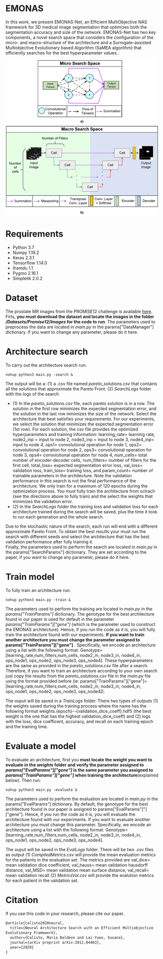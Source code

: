 # EMONAS
In this work, we present EMONAS-Net, an Efficient MultiObjective NAS framework for 3D medical image segmentation that optimizes both the segmentation accuracy and size of the network.  EMONAS-Net has two key components, a novel search space that considers the configuration of the micro- and macro-structure of the architecture and a Surrogate-assisted Multiobjective Evolutionary based Algorithm (SaMEA algorithm) that efficiently searches for the best hyperparameter values. 

![alt text](https://github.com/mariabaldeon/EMONAS/blob/main/images/Fig.%201.%20Structure%20Search%20Space.jpg)

# Requirements
* Python 3.7
* Numpy 1.19.2
* Keras 2.3.1
* Tensorflow 1.14.0
* lhsmdu 1.1
* Pygmo 2.16.1
* Simpleitk 2.0.2

# Dataset
The prostate MR images from the PROMISE12 challenge is available [here](https://promise12.grand-challenge.org/). Firts, **you must download the dataset and locate the images in the folder */Datasets/Promise12/Images* for the code to run**.
The parameters used to preprocess the data are located in *main.py* in the params["DataManager"] dictionary. If you want to change any parameter, please do it here. 
# Architecture search 
To carry out the architecture search run:
```
nohup python3 main.py -search & 
```
The output will  be a: (1) a .csv file named *pareto_solutions.csv* that contains all the solutions that approximate the Pareto Front. (2) *SearchLogs* folder with the logs of the search 

* (1) In the *pareto_solutions.csv* file, each pareto solution is in a row.  The solution in the first row minimizes the expected segmentation error, and the solution in the last row minimizes the size of the network. Select the architecture that best satisfies your requirements. For our experiments, we select the solution that minimizes the expected segmentation error (1st row). For each solution, the csv file provides the optimized hyperparameters and training information: learning_rate= learning rate, node2_inp = input to node 2, node3_inp = input to node 3, node4_inp= input to node 4, ops1= convolutional operation for node 1, ops2= convolutional operation for node 2, ops3= convolutional operation for node 3, ops4= convolutional operation for node 4, num_cells= total number of encoder-decoder cells, num_filters= number of filters for the first cell, total_loss= expected segmentation error loss, val_loss= validation loss, train_loss= training loss, and param_count= number of trainable parameters in the architecture. Note the validation performance in this search is not the final performance of the architecture. We only train for a maximum of 120 epochs during the optimization process. You must fully train the architecture from sctrach (see the directions above to fully train) and the select the weights that minimizes the validation error. 
* (2) In the *SearchLogs* folder the training loss and validation loss for each architecture trained during the search will be saved, plus the time it took to run each generation and the whole search. 

Due to the stochastic nature of the search, each run will end with a different approximate Pareto Front. To obtain the best results your must run the search with different seeds and select the architecture that has the best validation performance after fully training it.  
Finally, the parameters used to perform the search are located in *main.py* in the params["SearchParams"] dictionary. They are set according to the paper, if you want to change any parameter, please do it here.  

# Train model
To fully train an architecture run:
```
nohup python3 main.py -train &  
```
The parameters used to perform the training are located in *main.py* in the *params["TrainParams"]* dictionary. The genotype for the best architecture found in our paper is used for default in the parameter *params["TrainParams"]["gene"]* (which is the parameter used to construct the EMONAS architecture). Hence, if you run the code as it is, you will fully train the architecture found with our experiments. **If you want to train another architecture you must change the parameter assigned to params["TrainParams"]["gene"]** . Specifically, we encode an architecture using a list with the following format: Genotype=[learning_rate,num_filters,num_cells, node2_in, node3_in, node4_in, ops_node1, ops_node2, ops_node3, ops_node4]. These hyperparameters are the same as provided in the *pareto_solutions.csv* file after a search. Therefore, if you want to train an architecture according to your own search just copy the results from the *pareto_solutions.csv* file in the *main.py* file using the format provided before (ie:  params["TrainParams"]["gene"]=[learning_rate,num_filters,num_cells, node2_in, node3_in, node4_in, ops_node1, ops_node2, ops_node3, ops_node4]).

The ouput will be saved in a *TrainLogs* folder. There two types of outputs (1) the weights saved during the training process where the name has the following format weights.{epoch}--{validation_dice_coeff}.hdf5 (the best weight is the one that has the highest validation_dice_coeff) and (2) logs with the loss, dice coefficent, accuracy, and recall on each training epoch and the training time.  

# Evaluate a model
To evaluate an architecture, first you **must locate the weight you want to evaluate in the *weights* folder and verify the parameter assigned to *params["EvalParams"]["gene"]* is the same parameter you assigned to *params["TrainParams"]["gene"]*  when training the architecture**(explained below). Then run: 
```
nohup python3 main.py -evaluate &  
```
The parameters used to perform the evaluation are located in *main.py* in the params["EvalParams"] dictionary. By default, the genotype for the best architecture found in our paper is assigned to params["EvalParams"]"]["gene"]. Hence, if you run the code as it is, you will evaluate the architecture found with our experiments. If you want to evaluate another architecture you must change this parameter. Specifically, we encode an architecture using a list with the following format: Genotype=[learning_rate,num_filters,num_cells, node2_in, node3_in, node4_in, ops_node1, ops_node2, ops_node3, ops_node4].    

The ouput will be saved in the *EvalLogs* folder. There will be two .csv files as output (1) *CompiledMetrics.csv* will provide the mean evaluation metrics for the patients in the evaluation set. The metrics provided are val_dice= mean validation dice coefficient, val_hauss= mean validation hausdorff distance, val_MSD= mean validation mean surface distance, val_recall= mean validation recall  (2) *MetricsVal.csv* will provide the evalution metrics for each patient in the validation set. 

# Citation
If you use this code in your research, please cite our paper.
```
@article{calisto2020neural,
  title={Neural Architecture Search with an Efficient Multiobjective Evolutionary Framework},
  author={Calisto, Maria Baldeon and Lai-Yuen, Susana},
  journal={arXiv preprint arXiv:2011.04463},
  year={2020}
}
```
